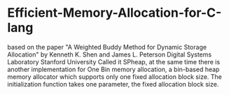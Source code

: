 # Efficient-Memory-Allocation-for-C-lang
based on the paper "A Weighted Buddy Method for Dynamic Storage Allocation" 
by Kenneth K. Shen and James L. Peterson Digital Systems Laboratory Stanford University
Called it SPheap, at the same time there is another implementation for One Bin memory allocation, a bin-based heap memory allocator
which supports only one fixed allocation block size. The initialization function takes one
parameter, the fixed allocation block size.
